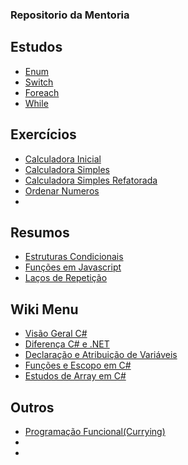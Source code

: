 ### Repositorio da Mentoria

## Estudos
- [Enum](https://github.com/larissavilelasobral/mentoria/tree/main/Estudos/Estudos%20CSharp/Enum)
- [Switch](https://github.com/larissavilelasobral/mentoria/tree/main/Estudos/Estudos%20CSharp/Switch)
- [Foreach](https://github.com/larissavilelasobral/mentoria/tree/main/Estudos/Estudos%20CSharp/foreach)
- [While](https://github.com/larissavilelasobral/mentoria/tree/main/Estudos/Estudos%20CSharp/while)
## Exercícios
- [Calculadora Inicial](https://github.com/larissavilelasobral/mentoria/blob/main/Exerc%C3%ADcios/Javascript/CalculadoraInicial.js)
- [Calculadora Simples](https://github.com/larissavilelasobral/mentoria/blob/main/Exerc%C3%ADcios/Javascript/CalculadoraSimples.js)
- [Calculadora Simples Refatorada](https://github.com/larissavilelasobral/mentoria/blob/main/Exerc%C3%ADcios/Javascript/CalculadoraSimplesRefatorada.js)
- [Ordenar Numeros](https://github.com/larissavilelasobral/mentoria/blob/main/Exerc%C3%ADcios/Javascript/OrdenarNumeros.js)
- []()
## Resumos
- [Estruturas Condicionais](https://github.com/larissavilelasobral/mentoria/blob/main/Resumos/Javascript/EstruturasCondicionais.md)
- [Funções em Javascript](https://github.com/larissavilelasobral/mentoria/blob/main/Resumos/Javascript/funcao.md)
- [Laços de Repetição](https://github.com/larissavilelasobral/mentoria/blob/main/Resumos/Javascript/LacosDeRepeticao.md)
## Wiki Menu

- [Visão Geral C#](https://github.com/larissavilelasobral/mentoria/wiki/Curso-de-C%23---M%C3%B3dulo-01)
- [Diferença C# e .NET](https://github.com/larissavilelasobral/mentoria/wiki/Curso-de-C%23-M%C3%B3dulo-02)
- [Declaração e Atribuição de Variáveis](https://github.com/larissavilelasobral/mentoria/wiki/Curso-de-C%23-M%C3%B3dulo-03)
- [Funções e Escopo em C#](https://github.com/larissavilelasobral/mentoria/wiki/Fun%C3%A7%C3%B5es-e-Escopo-em-C%23)
- [Estudos de Array em C#](https://github.com/larissavilelasobral/mentoria/wiki/Estudos-de-Array-em-C%23)

## Outros
- [Programação Funcional(Currying)](https://github.com/larissavilelasobral/mentoria/blob/main/Outros/Programacao-funcional-currying.md)
- []()
- []()